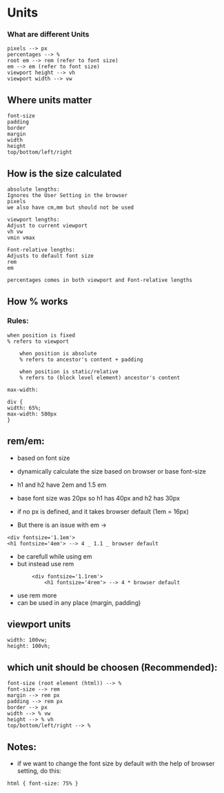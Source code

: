 # Units

### What are different Units

```
pixels --> px
percentages --> %
root em --> rem (refer to font size)
em --> em (refer to font size)
viewport height --> vh
viewport width --> vw
```

## Where units matter

```
font-size
padding
border
margin
width
height
top/bottom/left/right
```

## How is the size calculated

```
absolute lengths:
Ignores the User Setting in the browser
pixels
we also have cm,mm but should not be used
```

```
viewport lengths:
Adjust to current viewport
vh vw
vmin vmax
```

```
Font-relative lengths:
Adjusts to default font size
rem
em
```

```
percentages comes in both viewport and Font-relative lengths
```

## How % works

### Rules:

```
when position is fixed
% refers to viewport

    when position is absolute
    % refers to ancestor's content + padding

    when position is static/relative
    % refers to (block level element) ancestor's content

max-width:

div {
width: 65%;
max-width: 580px
}
```

## rem/em:

- based on font size
- dynamically calculate the size based on browser or base font-size

- h1 and h2 have 2em and 1.5 em
- base font size was 20px so h1 has 40px and h2 has 30px

- if no px is defined, and it takes browser default (1em = 16px)

- But there is an issue with em ->

```
<div fontsize='1.1em'>
<h1 fontsize='4em'> --> 4 _ 1.1 _ browser default
```

- be carefull while using em
- but instead use rem

```
        <div fontsize='1.1rem'>
            <h1 fontsize='4rem'> --> 4 * browser default
```

- use rem more
- can be used in any place (margin, padding)

## viewport units

```
width: 100vw;
height: 100vh;
```

## which unit should be choosen (Recommended):

```
font-size (root element (html)) --> %
font-size --> rem
margin --> rem px
padding --> rem px
border --> px
width --> % vw
height --> % vh
top/bottom/left/right --> %
```

## Notes:

- if we want to change the font size by default with the help of browser setting, do this:

```
html { font-size: 75% }
```

